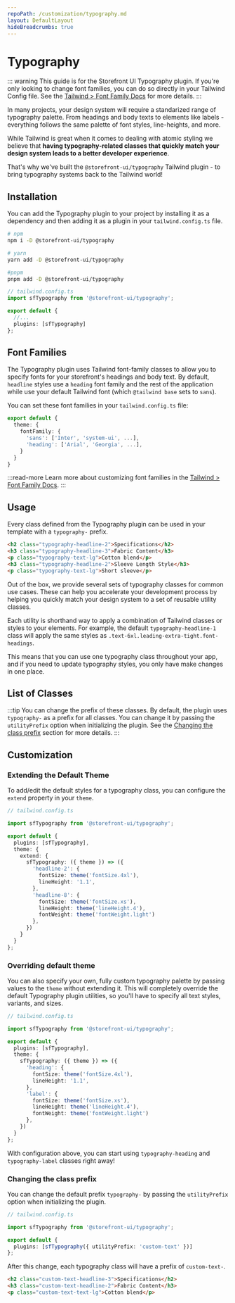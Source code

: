 ```yaml
---
repoPath: /customization/typography.md
layout: DefaultLayout
hideBreadcrumbs: true
---
```


# Typography

::: warning This guide is for the Storefront UI Typography plugin.
If you're only looking to change font families, you can do so directly in your Tailwind Config file. See the [Tailwind > Font Family Docs](https://tailwindcss.com/docs/font-family#customizing-your-theme) for more details.
:::

In many projects, your design system will require a standarized range of typography palette. From headings and body texts to elements like labels - everything follows the same palette of font styles, line-heights, and more. 

While Tailwind is great when it comes to dealing with atomic styling we believe that **having typography-related classes that quickly match your design system leads to a better developer experience**.

That's why we've built the `@storefront-ui/typography` Tailwind plugin - to bring typography systems back to the Tailwind world!

## Installation

You can add the Typography plugin to your project by installing it as a dependency and then adding it as a plugin in your `tailwind.config.ts` file.
```bash
# npm
npm i -D @storefront-ui/typography

# yarn
yarn add -D @storefront-ui/typography

#pnpm
pnpm add -D @storefront-ui/typography
```

```ts
// tailwind.config.ts
import sfTypography from '@storefront-ui/typography';

export default {
  //...
  plugins: [sfTypography]
};
```

## Font Families

The Typography plugin uses Tailwind font-family classes to allow you to specify fonts for your storefront's headings and body text. By default, `headline` styles use a `heading` font family and the rest of the application while use your default Tailwind font (which `@tailwind base` sets to `sans`).

You can set these font families in your `tailwind.config.ts` file:

```ts
export default {
  theme: {
    fontFamily: {
      'sans': ['Inter', 'system-ui', ...],
      'heading': ['Arial', 'Georgia', ...],
    }
  }
}
```

:::read-more
Learn more about customizing font families in the [Tailwind > Font Family Docs](https://tailwindcss.com/docs/font-family#customizing-your-theme).
:::

## Usage

Every class defined from the Typography plugin can be used in your template with a `typography-` prefix.

```html
<h2 class="typography-headline-2">Specifications</h2>
<h3 class="typography-headline-3">Fabric Content</h3>
<p class="typography-text-lg">Cotton blend</p>
<h3 class="typography-headline-2">Sleeve Length Style</h3>
<p class="typography-text-lg">Short sleeve</p>
```

Out of the box, we provide several sets of typography classes for common use cases. These can help you accelerate your development process by helping you quickly match your design system to a set of reusable utility classes.

Each utility is shorthand way to apply a combination of Tailwind classes or styles to your elements. For example, the default `typography-headline-1` class will apply the same styles as `.text-6xl.leading-extra-tight.font-headings`.

This means that you can use one typography class throughout your app, and if you need to update typography styles, you only have make changes in one place.

## List of Classes

:::tip You can change the prefix of these classes.
By default, the plugin uses `typography-` as a prefix for all classes. You can change it by passing the `utilityPrefix` option when initializing the plugin. See the [Changing the class prefix](#changing-the-class-prefix) section for more details.
:::

<TypographyList />

## Customization

### Extending the Default Theme

To add/edit the default styles for a typography class, you can configure the `extend` property in your `theme`.

```ts
// tailwind.config.ts

import sfTypography from '@storefront-ui/typography';

export default {
  plugins: [sfTypography],
  theme: {
    extend: {
      sfTypography: ({ theme }) => ({
        'headline-2': {
          fontSize: theme('fontSize.4xl'),
          lineHeight: '1.1',
        },
        'headline-8': {
          fontSize: theme('fontSize.xs'),
          lineHeight: theme('lineHeight.4'),
          fontWeight: theme('fontWeight.light')
        },
      })
    }
  }
};
```

### Overriding default theme

You can also specify your own, fully custom typography palette by passing values to the `theme` without extending it. This will completely override the default Typography plugin utilities, so you'll have to specify all text styles, variants, and sizes.

```ts
// tailwind.config.ts

import sfTypography from '@storefront-ui/typography';

export default {
  plugins: [sfTypography],
  theme: {
    sfTypography: ({ theme }) => ({
      'heading': {
        fontSize: theme('fontSize.4xl'),
        lineHeight: '1.1',
      },
      'label': {
        fontSize: theme('fontSize.xs'),
        lineHeight: theme('lineHeight.4'),
        fontWeight: theme('fontWeight.light')
      },
    })
  }
};
```

With configuration above, you can start using `typography-heading` and `typography-label` classes right away!

### Changing the class prefix

You can change the default prefix `typography-` by passing the `utilityPrefix` option when initializing the plugin.

```ts
// tailwind.config.ts

import sfTypography from '@storefront-ui/typography';

export default {
  plugins: [sfTypography({ utilityPrefix: 'custom-text' })]
};
```

After this change, each typography class will have a prefix of `custom-text-`.

```html
<h2 class="custom-text-headline-3">Specifications</h2>
<h3 class="custom-text-headline-2">Fabric Content</h3>
<p class="custom-text-text-lg">Cotton blend</p>
```